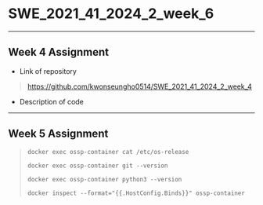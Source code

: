 # SWE_2021_41_2024_2_week_6
---
## Week 4 Assignment
* Link of repository
>https://github.com/kwonseungho0514/SWE_2021_41_2024_2_week_4
* Description of code
  
---
## Week 5 Assignment

> ```Shell
> docker exec ossp-container cat /etc/os-release
> ```
> ```Shell
> docker exec ossp-container git --version
> ```
> ```Shell
> docker exec ossp-container python3 --version
> ```
> ```Shell
> docker inspect --format="{{.HostConfig.Binds}}" ossp-container
> ```
